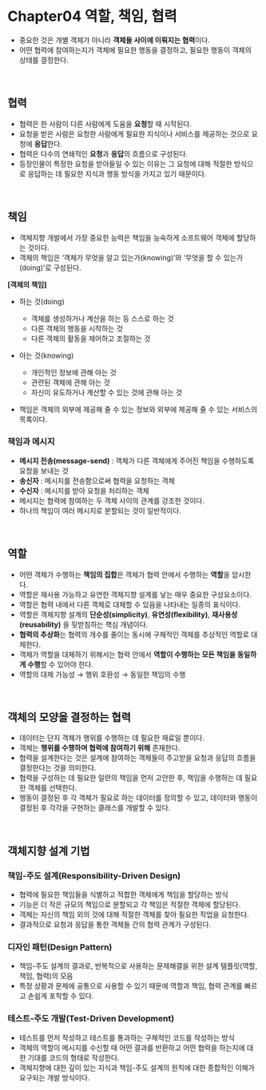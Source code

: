 # Chapter04 역할, 책임, 협력

- 중요한 것은 개별 객체가 아니라 **객체들 사이에 이뤄지는 협력**이다.
- 어떤 협력에 참여하는지가 객체에 필요한 행동을 결정하고, 필요한 행동이 객체의 상태를 결정한다.

<br>

## 협력

- 협력은 한 사람이 다른 사람에게 도움을 **요청**할 때 시작된다.
- 요청을 받은 사람은 요청한 사람에게 필요한 지식이나 서비스를 제공하는 것으로 요청에 **응답**한다.
- 협력은 다수의 연쇄적인 **요청**과 **응답**의 흐름으로 구성된다.
- 등장인물이 특정한 요청을 받아들일 수 있는 이유는 그 요청에 대해 적절한 방식으로 응답하는 데 필요한 지식과 행동 방식을 가지고 있기 때문이다.

<br>

## 책임

- 객체지향 개발에서 가장 중요한 능력은 책임을 능숙하게 소프트웨어 객체에 할당하는 것이다.
- 객체의 책임은 ‘객체가 무엇을 알고 있는가(knowing)’와 ‘무엇을 할 수 있는가(doing)’로 구성된다.

**[객체의 책임]**

- 하는 것(doing)
    - 객체를 생성하거나 계산을 하는 등 스스로 하는 것
    - 다른 객체의 행동을 시작하는 것
    - 다른 객체의 활동을 제어하고 조절하는 것
- 아는 것(knowing)
    - 개인적인 정보에 관해 아는 것
    - 관련된 객체에 관해 아는 것
    - 자신이 유도하거나 계산할 수 있는 것에 관해 아는 것

- 책임은 객체의 외부에 제공해 줄 수 있는 정보와 외부에 제공해 줄 수 있는 서비스의 목록이다.

### 책임과 메시지

- **메시지 전송(message-send)** : 객체가 다른 객체에게 주어진 책임을 수행하도록 요청을 보내는 것
- **송신자** : 메시지를 전송함으로써 협력을 요청하는 객체
- **수신자** : 메시지를 받아 요청을 처리하는 객체
- 메시지는 협력에 참여하는 두 객체 사이의 관계를 강조한 것이다.
- 하나의 책임이 여러 메시지로 분할되는 것이 일반적이다.

<br>

## 역할

- 어떤 객체가 수행하는 **책임의 집합**은 객체가 협력 안에서 수행하는 **역할**을 암시한다.
- 역할은 재사용 가능하고 유연한 객체지향 설계를 낳는 매우 중요한 구성요소이다.
- 역할은 협력 내에서 다른 객체로 대체할 수 있음을 나타내는 일종의 표식이다.
- 역할은 객체지향 설계의 **단순성(simplicity)**, **유연성(flexibility)**, **재사용성(reusability)** 을 뒷받침하는 핵심 개념이다.
- **협력의 추상화**는 협력의 개수를 줄이는 동시에 구체적인 객체를 추상적인 역할로 대체한다.
- 객체가 역할을 대체하기 위해서는 협력 안에서 **역할이 수행하는 모든 책임을 동일하게 수행**할 수 있어야 한다.
- 역할의 대체 가능성 → 행위 호환성 → 동일한 책임의 수행

<br>

## 객체의 모양을 결정하는 협력

- 데이터는 단지 객체가 행위를 수행하는 데 필요한 재료일 뿐이다.
- 객체는 **행위를 수행하며 협력에 참여하기 위해** 존재한다.
- 협력을 설계한다는 것은 설계에 참여하는 객체들이 주고받을 요청과 응답의 흐름을 결정한다는 것을 의미한다.
- 협력을 구성하는 데 필요한 일련의 책임을 먼저 고안한 후, 책임을 수행하는 데 필요한 객체를 선택한다.
- 행동이 결정된 후 각 객체가 필요로 하는 데이터를 정의할 수 있고, 데이터와 행동이 결정된 후 각각을 구현하는 클래스를 개발할 수 있다.

<br>

## 객체지향 설계 기법

### 책임-주도 설계(Responsibility-Driven Design)

- 협력에 필요한 책임들을 식별하고 적합한 객체에게 책임을 할당하는 방식
- 기능은 더 작은 규모의 책임으로 분할되고 각 책임은 적절한 객체에 할당된다.
- 객체는 자신의 책임 외의 것에 대해 적절한 객체를 찾아 필요한 작업을 요청한다.
- 결과적으로 요청과 응답을 통한 객체들 간의 협력 관계가 구성된다.

### 디자인 패턴(Design Pattern)

- 책임-주도 설계의 결과로, 반복적으로 사용하는 문제해결을 위한 설계 템플릿(역할, 책임, 협력)의 모음
- 특정 상황과 문제에 공통으로 사용할 수 있기 때문에 역할과 책임, 협력 관계를 빠르고 손쉽게 포착할 수 있다.

### 테스트-주도 개발(Test-Driven Development)

- 테스트를 먼저 작성하고 테스트를 통과하는 구체적인 코드를 작성하는 방식
- 객체의 역할이 메시지를 수신할 때 어떤 결과를 반환하고 어떤 협력을 하는지에 대한 기대를 코드의 형태로 작성한다.
- 객체지향에 대한 깊이 있는 지식과 책임-주도 설계의 원칙에 대한 종합적인 이해가 요구되는 개발 방식이다.
